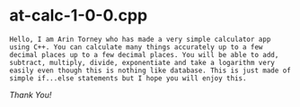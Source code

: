 # at-calc-1-0-0.cpp
`Hello, I am Arin Torney who has made a very simple calculator app using C++. You can calculate many things accurately up to a few decimal places up to a few decimal places. You will be able to add, subtract, multiply, divide, exponentiate and take a logarithm very easily even though this is nothing like database. This is just made of simple if...else statements but I hope you will enjoy this.`

_Thank You!_
